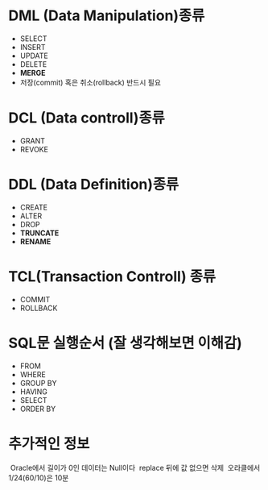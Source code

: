# DML (Data Manipulation)종류
- SELECT
- INSERT
- UPDATE
- DELETE
- **MERGE**
- 저장(commit) 혹은 취소(rollback) 반드시 필요
# **DCL (Data controll)종류**
- GRANT
- REVOKE
# DDL (Data Definition)종류
- CREATE
- ALTER
- DROP
- **TRUNCATE**
- **RENAME**
# TCL(Transaction Controll) 종류
-  COMMIT
- ROLLBACK

# SQL문 실행순서 (잘 생각해보면 이해감)
- FROM
- WHERE
- GROUP BY
- HAVING
- SELECT
- ORDER BY

# 추가적인 정보
 Oracle에서 길이가 0인 데이터는 Null이다
 replace 뒤에 값 없으면 삭제
 오라클에서 1/24(60/10)은 10분
 